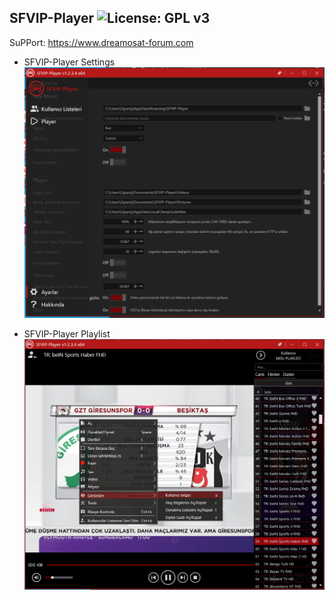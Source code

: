 ## SFVIP-Player  ![License: GPL v3](https://img.shields.io/badge/License-GPLv3-blue.svg)
SuPPort: https://www.dreamosat-forum.com

* SFVIP-Player Settings
![alt text](images/SFVIP-Player_Settings.png)

* SFVIP-Player Playlist
![alt text](images/SFVIP-Player_Playlist.png)
